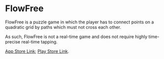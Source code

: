 # FlowFree

FlowFree is a puzzle game in which the player has to connect points on a quadratic grid by paths which must not cross each other.

As such, FlowFree is not a real-time game and does not require highly time-precise real-time tapping.

[App Store Link](https://apps.apple.com/us/app/flow-free/id526641427); [Play Store Link](https://play.google.com/store/apps/details?id=com.bigduckgames.flow).